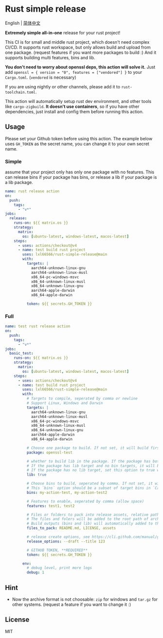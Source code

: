 # Rust simple release

English | [简体中文](./docs/README.zh-CN.md)

**Extremely simple all-in-one** release for your rust project!

This CI is for small and middle rust project, which doesn't need complex CI/CD. It supports rust workspace, but only allows build and upload from one package. (request features if you want more packages to build :) And it supports building multi features, bins and lib.

**You don't need to worry about openssl deps, this action will solve it.** Just add `openssl = { version = "0", features = ["vendored"] }` to your `Cargo.toml`. (`vendored` is necessary)

If you are using nightly or other channels, please add it to `rust-toolchain.toml`.

This action will automatically setup rust dev environment, and other tools like `cargo-zigbuild`. **It doesn't use containers**, so if you have other dependencies, just install and config them before running this action.

## Usage

Please set your Github token before using this action. The example below uses `GH_TOKEN` as the secret name, you can change it to your own secret name.

### Simple

assume that your project only has only one package with no features. This can release bins if your package has bins, or release a lib if your package is a lib package.

```yaml
name: rust release action
on:
  push:
    tags:
      - "v*"
jobs:
  release:
    runs-on: ${{ matrix.os }}
    strategy:
      matrix:
        os: [ubuntu-latest, windows-latest, macos-latest]
    steps:
      - uses: actions/checkout@v4
      - name: test build rust project
        uses: lxl66566/rust-simple-release@main
        with:
          targets: |
            aarch64-unknown-linux-gnu
            aarch64-unknown-linux-musl
            x86_64-pc-windows-msvc
            x86_64-unknown-linux-musl
            x86_64-unknown-linux-gnu
            aarch64-apple-darwin
            x86_64-apple-darwin

          token: ${{ secrets.GH_TOKEN }}
```

### Full

```yaml
name: test rust release action
on:
  push:
    tags:
      - "v*"
jobs:
  basic_test:
    runs-on: ${{ matrix.os }}
    strategy:
      matrix:
        os: [ubuntu-latest, windows-latest, macos-latest]
    steps:
      - uses: actions/checkout@v4
      - name: test build rust project
        uses: lxl66566/rust-simple-release@main
        with:
          # Targets to compile, seperated by comma or newline
          # Support Linux, Windows and Darwin
          targets: |
            aarch64-unknown-linux-gnu
            aarch64-unknown-linux-musl
            x86_64-pc-windows-msvc
            x86_64-unknown-linux-musl
            x86_64-unknown-linux-gnu
            aarch64-apple-darwin
            x86_64-apple-darwin

          # Choose one package to build. If not set, it will build first package in workspace.
          package: openssl-test

          # whether to build lib in the package. If the package has both lib and bin targets, you need to set this option to build lib, otherwise the lib will be ignored, only build bins.
          # If the package has lib target and no bin targets, it will build lib by default.
          # If the package has no lib target, set this option to true will cause an error.
          lib: true

          # Choose bins to build, seperated by comma. If not set, it will build all bins in the package.
          # This `bins` option should be a subset of target bins in `Cargo.toml`.
          bins: my-action-test, my-action-test2

          # Features to enable, seperated by comma (allow space)
          features: test1, test2

          # Files or folders to pack into release assets, relative path seperated by comma.
          # The files and folers will be added to the root path of archive.
          # Build outputs (bins and lib) will automatically added to the archive, you don't need to add them twice.
          files_to_pack: README.md, LICENSE, assets

          # release create options, see https://cli.github.com/manual/gh_release_create
          release_options: --draft --title 123

          # GITHUB TOKEN, **REQUIRED**
          token: ${{ secrets.GH_TOKEN }}

        env:
          # debug level, print more logs
          debug: 1
```

## Hint

- Now the archive format is not choosable: `zip` for windows and `tar.gz` for other systems. (request a feature if you want to change it :)

## License

MIT

